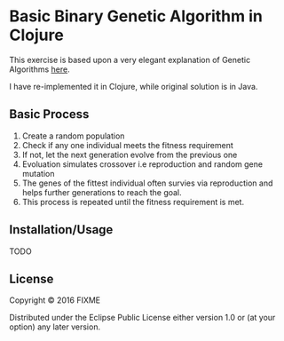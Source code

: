 # Basic Binary Genetic Algorithm in Clojure

This exercise is based upon a very elegant explanation of Genetic Algorithms [here](http://www.theprojectspot.com/tutorial-post/creating-a-genetic-algorithm-for-beginners/3).

I have re-implemented it in Clojure, while original solution is in Java.

## Basic Process

1. Create a random population
2. Check if any one individual meets the fitness requirement
3. If not, let the next generation evolve from the previous one
4. Evoluation simulates crossover i.e reproduction and random gene mutation
5. The genes of the fittest individual often survies via reproduction and helps further generations to reach the goal.
6. This process is repeated until the fitness requirement is met.

## Installation/Usage

TODO

## License

Copyright © 2016 FIXME

Distributed under the Eclipse Public License either version 1.0 or (at
your option) any later version.
